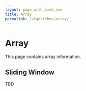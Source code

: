 ```yaml
---
layout: page_with_side_nav
title: Array
permalink: /algorithms/array/
---
```


# Array
This page contains array information. 


## Sliding Window
TBD